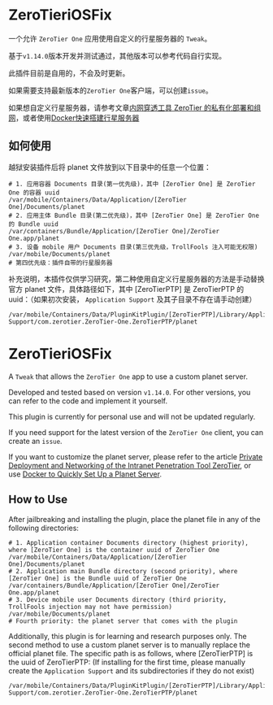 # ZeroTieriOSFix

一个允许 `ZeroTier One` 应用使用自定义的行星服务器的 `Tweak`。

基于`v1.14.0`版本开发并测试通过，其他版本可以参考代码自行实现。

此插件目前是自用的，不会及时更新。

如果需要支持最新版本的`ZeroTier One`客户端，可以创建`issue`。

如果想自定义行星服务器，请参考文章[内网穿透工具 ZeroTier 的私有化部署和组网](https://byteage.com/157.html?from=github)，或者使用[Docker快速搭建行星服务器](https://github.com/xubiaolin/docker-zerotier-planet)

## 如何使用
越狱安装插件后将 planet 文件放到以下目录中的任意一个位置：

```shell
# 1. 应用容器 Documents 目录(第一优先级)，其中 [ZeroTier One] 是 ZeroTier One 的容器 uuid
/var/mobile/Containers/Data/Application/[ZeroTier One]/Documents/planet
# 2. 应用主体 Bundle 目录(第二优先级)，其中 [ZeroTier One] 是 ZeroTier One 的 Bundle uuid
/var/containers/Bundle/Application/[ZeroTier One]/ZeroTier One.app/planet
# 3. 设备 mobile 用户 Documents 目录(第三优先级，TrollFools 注入可能无权限)
/var/mobile/Documents/planet
# 第四优先级：插件自带的行星服务器
```

补充说明，本插件仅供学习研究，第二种使用自定义行星服务器的方法是手动替换官方 planet 文件，具体路径如下，其中 [ZeroTierPTP] 是 ZeroTierPTP 的 uuid：（如果初次安装， `Application Support` 及其子目录不存在请手动创建）

```shell
/var/mobile/Containers/Data/PluginKitPlugin/[ZeroTierPTP]/Library/Application Support/com.zerotier.ZeroTier-One.ZeroTierPTP/planet
```

# ZeroTieriOSFix

A `Tweak` that allows the `ZeroTier One` app to use a custom planet server.

Developed and tested based on version `v1.14.0`. For other versions, you can refer to the code and implement it yourself.

This plugin is currently for personal use and will not be updated regularly.

If you need support for the latest version of the `ZeroTier One` client, you can create an `issue`.

If you want to customize the planet server, please refer to the article [Private Deployment and Networking of the Intranet Penetration Tool ZeroTier](https://byteage.com/157.html?from=github), or use [Docker to Quickly Set Up a Planet Server](https://github.com/xubiaolin/docker-zerotier-planet).

## How to Use
After jailbreaking and installing the plugin, place the planet file in any of the following directories:

```shell
# 1. Application container Documents directory (highest priority), where [ZeroTier One] is the container uuid of ZeroTier One
/var/mobile/Containers/Data/Application/[ZeroTier One]/Documents/planet
# 2. Application main Bundle directory (second priority), where [ZeroTier One] is the Bundle uuid of ZeroTier One
/var/containers/Bundle/Application/[ZeroTier One]/ZeroTier One.app/planet
# 3. Device mobile user Documents directory (third priority, TrollFools injection may not have permission)
/var/mobile/Documents/planet
# Fourth priority: the planet server that comes with the plugin
```

Additionally, this plugin is for learning and research purposes only. The second method to use a custom planet server is to manually replace the official planet file. The specific path is as follows, where [ZeroTierPTP] is the uuid of ZeroTierPTP: (If installing for the first time, please manually create the `Application Support` and its subdirectories if they do not exist)

```shell
/var/mobile/Containers/Data/PluginKitPlugin/[ZeroTierPTP]/Library/Application Support/com.zerotier.ZeroTier-One.ZeroTierPTP/planet
```
